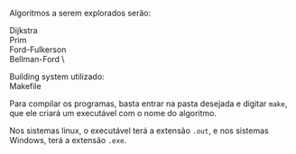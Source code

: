 Algoritmos a serem explorados serão:

Dijkstra \
Prim \
Ford-Fulkerson \
Bellman-Ford \

Building system utilizado: \
Makefile

Para compilar os programas, basta entrar na pasta desejada e digitar `make`, que ele criará um executável com o nome do algoritmo.

Nos sistemas linux, o executável terá a extensão `.out`, e nos sistemas Windows, terá a extensão `.exe`.
